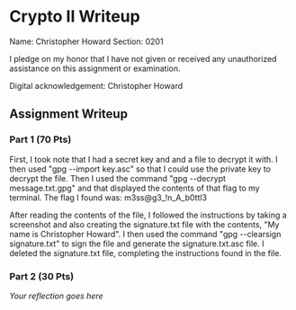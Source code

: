 # Crypto II Writeup

Name: Christopher Howard
Section: 0201

I pledge on my honor that I have not given or received any unauthorized
assistance on this assignment or examination.

Digital acknowledgement: Christopher Howard

## Assignment Writeup

### Part 1 (70 Pts)
First, I took note that I had a secret key and and a file to decrypt it with. I then used "gpg --import key.asc" so that I could use the private key to decrypt the file. Then I used the command "gpg --decrypt message.txt.gpg" and that displayed the contents of that flag to my terminal. The flag I found was:
m3ss@g3_!n_A_b0ttl3

After reading the contents of the file, I followed the instructions by taking a screenshot and also creating the signature.txt file with the contents, "My name is Christopher Howard". I then used the command "gpg --clearsign signature.txt" to sign the file and generate the signature.txt.asc file. I deleted the signature.txt file, completing the instructions found in the file.

### Part 2 (30 Pts)

*Your reflection goes here*
